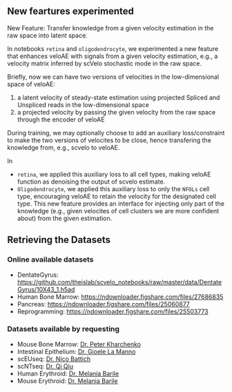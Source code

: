 ## New feartures experimented
New Feature: Transfer knowledge from a given velocity estimation in the raw space into latent space.

In notebooks `retina` and `oligodendrocyte`, we experimented a new feature that enhances veloAE with signals from a given velocity estimation, e.g., a velocity matrix inferred by scVelo stochastic mode in the raw space.

Briefly, now we can have two versions of velocities in the low-dimensional space of veloAE:

1. a latent velocity of steady-state estimation using projected Spliced and Unspliced reads in the low-dimensional space
2. a projected velocity by passing the given velocity from the raw space through the encoder of veloAE

During training, we may optionally choose to add an auxiliary loss/constraint to make the two versions of velocites to be close, hence transfering the knowledge from, e.g., scvelo to veloAE.

In
- `retina`, we applied this auxiliary loss to all cell types, making veloAE function as denoising the output of scvelo estimate.
- `Oligodendrocyte`, we applied this auxiliary loss to only the `NFOLs`  cell type, encouraging veloAE to retain the velocity for the designated cell type. This new feature provides an interface for injecting only part of the knowledge (e.g., given velocites of cell clusters we are more confident about) from the given  estimation.


## Retrieving the Datasets

### Online available datasets
- DentateGyrus: <https://github.com/theislab/scvelo_notebooks/raw/master/data/DentateGyrus/10X43_1.h5ad>
- Human Bone Marrow: <https://ndownloader.figshare.com/files/27686835>
- Pancreas: <https://ndownloader.figshare.com/files/25060877>
- Reprogramming: <https://ndownloader.figshare.com/files/25503773>

### Datasets available by requesting
- Mouse Bone Marrow: [Dr. Peter Kharchenko](https://www.nature.com/articles/s41586-018-0414-6)
- Intestinal Epithelium: [Dr. Gioele La Manno](https://www.nature.com/articles/s41586-018-0414-6)
- scEUseq: [Dr. Nico Battich](https://www.science.org/doi/10.1126/science.aax3072)
- scNTseq: [Dr. Qi Qiu](https://www.nature.com/articles/s41592-020-0935-4)
- Human Erythroid: [Dr. Melania Barile](https://genomebiology.biomedcentral.com/articles/10.1186/s13059-021-02414-y)
- Mouse Erythroid: [Dr. Melania Barile](https://genomebiology.biomedcentral.com/articles/10.1186/s13059-021-02414-y)
